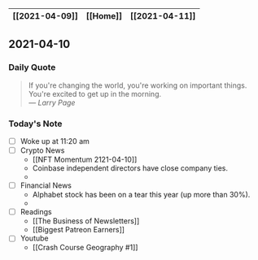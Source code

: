 | [[2021-04-09]] | [[Home]] | [[2021-04-11]] |
| :------------: | :------: | :------------: |

## 2021-04-10 

### Daily Quote
> If you're changing the world, you're working on important things. You're excited to get up in the morning.  
> &mdash; <cite>Larry Page</cite>

### Today's Note
- [ ] Woke up at 11:20 am
- [ ] Crypto News
	- [[NFT Momentum 2121-04-10]]
	- Coinbase independent directors have close company ties.
	- 
- [ ] Financial News
	- Alphabet stock has been on a tear this year (up more than 30%).
	- 
- [ ] Readings
	- [[The Business of Newsletters]]
	- [[Biggest Patreon Earners]]
- [ ] Youtube
	- [[Crash Course Geography #1]] 